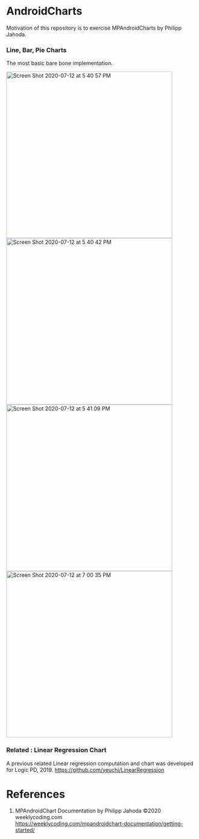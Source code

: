 # AndroidCharts
Motivation of this repository is to exercise MPAndroidCharts by Philipp Jahoda.

### Line, Bar, Pie Charts 
The most basic bare bone implementation.

<img width="440" alt="Screen Shot 2020-07-12 at 5 40 57 PM" src="https://user-images.githubusercontent.com/1282659/87258201-6990e300-c467-11ea-9fcf-53b57609635a.png">

<img width="440" alt="Screen Shot 2020-07-12 at 5 40 42 PM" src="https://user-images.githubusercontent.com/1282659/87258199-685fb600-c467-11ea-9136-e0915fe96334.png">

<img width="440" alt="Screen Shot 2020-07-12 at 5 41 09 PM" src="https://user-images.githubusercontent.com/1282659/87258202-6a297980-c467-11ea-817d-c2afe49ab921.png">

<img width="440" alt="Screen Shot 2020-07-12 at 7 00 35 PM" src="https://user-images.githubusercontent.com/1282659/87260492-d6ac7480-c477-11ea-8766-82790c9fc6fe.png">

### Related : Linear Regression Chart
A previous related Linear regression computation and chart was developed for Logic PD, 2019.
https://github.com/yeuchi/LinearRegression

# References

1. MPAndroidChart Documentation by Philipp Jahoda ©2020 weeklycoding.com \
https://weeklycoding.com/mpandroidchart-documentation/getting-started/
